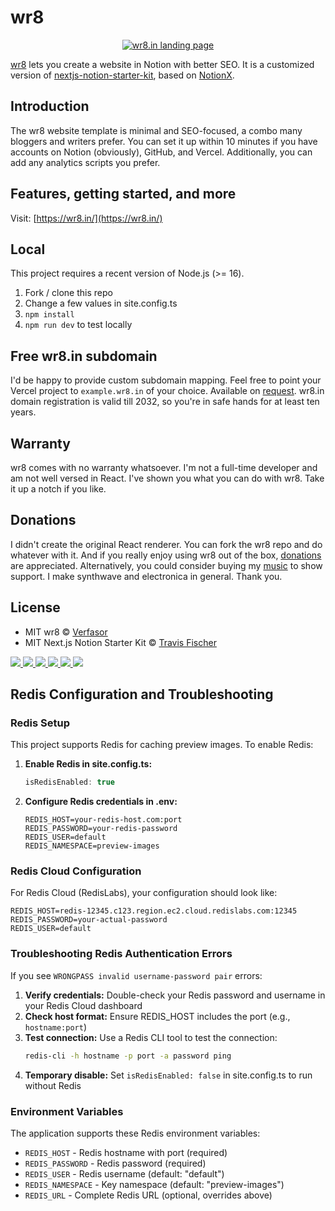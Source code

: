 # wr8

<p align="center">
  <a href="https://wr8.in/">
    <img alt="wr8.in landing page" src="https://res.cloudinary.com/verfasor/image/upload/v1664446565/wr8/wr8-ph-01_dwcgbw.png" width="auto">
  </a>
</p>

[wr8](https://wr8.in) lets you create a website in Notion with better SEO. It is a customized version of [nextjs-notion-starter-kit](https://github.com/transitive-bullshit/nextjs-notion-starter-kit), based on [NotionX](https://github.com/NotionX/react-notion-x).

## Introduction

The wr8 website template is minimal and SEO-focused, a combo many bloggers and writers prefer. You can set it up within 10 minutes if you have accounts on Notion (obviously), GitHub, and Vercel. Additionally, you can add any analytics scripts you prefer.

## Features, getting started, and more

Visit: [https://wr8.in/](https://wr8.in/)

## Local

This project requires a recent version of Node.js (>= 16).

1. Fork / clone this repo
2. Change a few values in site.config.ts
3. `npm install`
4. `npm run dev` to test locally

## Free wr8.in subdomain

I'd be happy to provide custom subdomain mapping. Feel free to point your Vercel project to <code>example.wr8.in</code> of your choice. Available on [request](https://tally.so/r/3Npa5l). wr8.in domain registration is valid till 2032, so you're in safe hands for at least ten years.

## Warranty

wr8 comes with no warranty whatsoever. I'm not a full-time developer and am not well versed in React. I've shown you what you can do with wr8. Take it up a notch if you like.

## Donations

I didn't create the original React renderer. You can fork the wr8 repo and do whatever with it. And if you really enjoy using wr8 out of the box, [donations](https://liberapay.com/verfasor/) are appreciated. Alternatively, you could consider buying my [music](https://signalsiren.bandcamp.com/) to show support. I make synthwave and electronica in general. Thank you.

## License
- MIT wr8 © [Verfasor](https://verfasor.com)
- MIT Next.js Notion Starter Kit © [Travis Fischer](https://transitivebullsh.it)

<p> 
  <a href="https://mp.mt/">
    <img src="https://img.shields.io/badge/whois-mp.mt-red" />
  </a>  
  <a href="https://verfasor.com/">
    <img src="https://img.shields.io/badge/blog-verfasor.com-blueviolet" />
  </a>        
  <a href="https://wr8.in/">
    <img src="https://img.shields.io/badge/start-wr8.in-green" />
  </a> 
  <a href="mailto:verfasor@deadauthor.org">
    <img src="https://img.shields.io/badge/contact-email-important" />
  </a>   
<a href="https://twitter.com/verfasor">
    <img src="https://img.shields.io/twitter/follow/verfasor?style=social" /> 
</a>
<a href="https://github.com/verfasor">
    <img src="https://img.shields.io/github/followers/verfasor?label=verfasor&logo=GitHub&style=social" />
</a>  
</p>

## Redis Configuration and Troubleshooting

### Redis Setup
This project supports Redis for caching preview images. To enable Redis:

1. **Enable Redis in site.config.ts:**
   ```typescript
   isRedisEnabled: true
   ```

2. **Configure Redis credentials in .env:**
   ```env
   REDIS_HOST=your-redis-host.com:port
   REDIS_PASSWORD=your-redis-password
   REDIS_USER=default
   REDIS_NAMESPACE=preview-images
   ```

### Redis Cloud Configuration
For Redis Cloud (RedisLabs), your configuration should look like:
```env
REDIS_HOST=redis-12345.c123.region.ec2.cloud.redislabs.com:12345
REDIS_PASSWORD=your-actual-password
REDIS_USER=default
```

### Troubleshooting Redis Authentication Errors

If you see `WRONGPASS invalid username-password pair` errors:

1. **Verify credentials:** Double-check your Redis password and username in your Redis Cloud dashboard
2. **Check host format:** Ensure REDIS_HOST includes the port (e.g., `hostname:port`)
3. **Test connection:** Use a Redis CLI tool to test the connection:
   ```bash
   redis-cli -h hostname -p port -a password ping
   ```
4. **Temporary disable:** Set `isRedisEnabled: false` in site.config.ts to run without Redis

### Environment Variables
The application supports these Redis environment variables:
- `REDIS_HOST` - Redis hostname with port (required)
- `REDIS_PASSWORD` - Redis password (required)  
- `REDIS_USER` - Redis username (default: "default")
- `REDIS_NAMESPACE` - Key namespace (default: "preview-images")
- `REDIS_URL` - Complete Redis URL (optional, overrides above)
